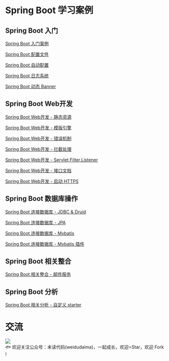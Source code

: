 # Spring Boot 学习案例
## Spring Boot 入门
[Spring Boot 入门案例](https://github.com/niumoo/springboot/tree/master/springboot-hello)

[Spring Boot 配置文件](https://github.com/niumoo/springboot/tree/master/springboot-properties)

[Spring Boot 自动配置](https://github.com/niumoo/springboot/tree/master/springboot-config)

[Spring Boot 日志系统](https://github.com/niumoo/springboot/tree/master/springboot-logback)

[Spring Boot 动态 Banner](https://github.com/niumoo/springboot/tree/master/springboot-banner)


## Spring Boot Web开发
[Spring Boot Web开发 - 静态资源](https://github.com/niumoo/springboot/tree/master/springboot-web-staticfile)

[Spring Boot Web开发 - 模版引擎](https://github.com/niumoo/springboot/tree/master/springboot-web-template)

[Spring Boot Web开发 - 错误机制](https://github.com/niumoo/springboot/tree/master/springboot-web-error)

[Spring Boot Web开发 - 拦截处理](https://github.com/niumoo/springboot/tree/master/springboot-web-interceptor)

[Spring Boot Web开发 - Servlet,Filter,Listener](https://github.com/niumoo/springboot/tree/master/springboot-web-servlet-filter-listener)

[Spring Boot Web开发 - 接口文档](https://github.com/niumoo/springboot/tree/master/springboot-web-swagger)

[Spring Boot Web开发 - 启动 HTTPS](https://github.com/niumoo/springboot/tree/master/springboot-web-https)

## Spring Boot 数据库操作
[Spring Boot 连接数据库 - JDBC & Druid](https://github.com/niumoo/springboot/tree/master/springboot-data-jdbc)

[Spring Boot 连接数据库 - JPA](https://github.com/niumoo/springboot/tree/master/springboot-data-jpa)

[Spring Boot 连接数据库 - Mybatis](https://github.com/niumoo/springboot/tree/master/springboot-data-mybatis)

[Spring Boot 连接数据库 - Mybatis 插件](https://github.com/niumoo/springboot/tree/master/springboot-data-mybatis-page)

## Spring Boot 相关整合

[Spring Boot 相关整合 - 邮件服务](https://github.com/niumoo/springboot/tree/master/springboot-mail)


## Spring Boot 分析

[Spring Boot 相关分析 - 自定义 starter ](https://github.com/niumoo/springboot/tree/master/springboot-starter)


# 交流
![](https://user-images.githubusercontent.com/26371673/69558482-46eab080-0fe3-11ea-8fa7-d9d824b7bed4.jpg)  
🐟 欢迎关注公众号：未读代码(weidudaima)，一起成长，欢迎⭐Star️，欢迎 Fork !